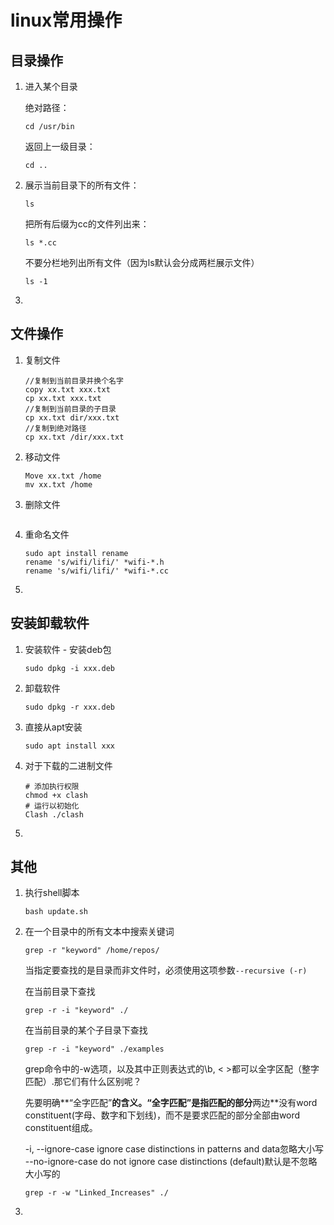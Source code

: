# linux常用操作

## 目录操作

1. 进入某个目录

   绝对路径：

   ```
   cd /usr/bin
   ```

   返回上一级目录：

   ```
   cd ..
   ```

   

2. 展示当前目录下的所有文件：

   ```
   ls
   ```

   把所有后缀为cc的文件列出来：

   ```
   ls *.cc
   ```

   不要分栏地列出所有文件（因为ls默认会分成两栏展示文件）

   ```
   ls -1
   ```

   

3. 



## 文件操作

1. 复制文件

   ```
   //复制到当前目录并换个名字
   copy xx.txt xxx.txt
   cp xx.txt xxx.txt
   //复制到当前目录的子目录
   cp xx.txt dir/xxx.txt
   //复制到绝对路径
   cp xx.txt /dir/xxx.txt
   ```

2. 移动文件

   ```
   Move xx.txt /home 
   mv xx.txt /home 
   ```

3. 删除文件

   ```
   
   ```

4. 重命名文件

   ```
   sudo apt install rename 
   rename 's/wifi/lifi/' *wifi-*.h 
   rename 's/wifi/lifi/' *wifi-*.cc 
   ```

   

5. 



## 安装卸载软件

1. 安装软件 - 安装deb包

   ```
   sudo dpkg -i xxx.deb
   ```

2. 卸载软件

   ```
   sudo dpkg -r xxx.deb
   ```

3. 直接从apt安装

   ```
   sudo apt install xxx
   ```

4. 对于下载的二进制文件

   ```
   # 添加执行权限
   chmod +x clash
   # 运行以初始化
   Clash ./clash
   ```

   

5. 

## 其他

1. 执行shell脚本

   ```
   bash update.sh
   ```

2. 在一个目录中的所有文本中搜索关键词

   ```
   grep -r "keyword" /home/repos/ 
   ```

   当指定要查找的是目录而非文件时，必须使用这项参数`--recursive (-r)`

   在当前目录下查找

   ```
   grep -r -i "keyword" ./
   ```

   在当前目录的某个子目录下查找 

   ```
   grep -r -i "keyword" ./examples 
   ```

   grep命令中的-w选项，以及其中正则表达式的\b, \< \>都可以全字区配（整字匹配）.那它们有什么区别呢？

   先要明确**“全字匹配”**的含义。“全字匹配”是指匹配的部分**两边**没有word constituent(字母、数字和下划线)，而不是要求匹配的部分全部由word constituent组成。

   -i, --ignore-case         ignore case distinctions in patterns and data忽略大小写
         --no-ignore-case      do not ignore case distinctions (default)默认是不忽略大小写的

   ```
   grep -r -w "Linked_Increases" ./
   ```

   

3. 

   